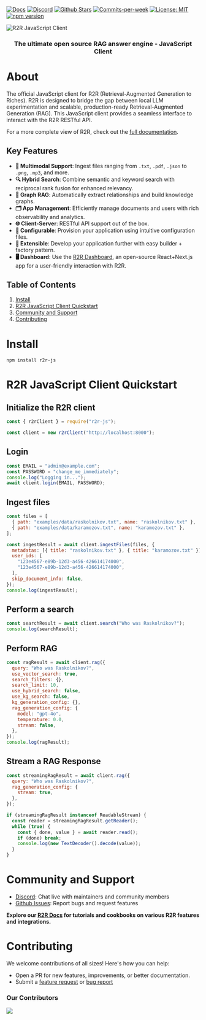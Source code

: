 <p align="left">
  <a href="https://r2r-docs.sciphi.ai"><img src="https://img.shields.io/badge/docs.sciphi.ai-3F16E4" alt="Docs"></a>
  <a href="https://discord.gg/p6KqD2kjtB"><img src="https://img.shields.io/discord/1120774652915105934?style=social&logo=discord" alt="Discord"></a>
  <a href="https://github.com/SciPhi-AI/R2R"><img src="https://img.shields.io/github/stars/SciPhi-AI/R2R" alt="Github Stars"></a>
  <a href="https://github.com/SciPhi-AI/R2R/pulse"><img src="https://img.shields.io/github/commit-activity/w/SciPhi-AI/R2R" alt="Commits-per-week"></a>
  <a href="https://opensource.org/licenses/MIT"><img src="https://img.shields.io/badge/License-MIT-purple.svg" alt="License: MIT"></a>
  <a href="https://www.npmjs.com/package/r2r-js"><img src="https://img.shields.io/npm/v/r2r-js.svg" alt="npm version"></a>
</p>

<img src="https://raw.githubusercontent.com/SciPhi-AI/R2R/main/assets/r2r.png" alt="R2R JavaScript Client">
<h3 align="center">
The ultimate open source RAG answer engine - JavaScript Client
</h3>

# About

The official JavaScript client for R2R (Retrieval-Augmented Generation to Riches). R2R is designed to bridge the gap between local LLM experimentation and scalable, production-ready Retrieval-Augmented Generation (RAG). This JavaScript client provides a seamless interface to interact with the R2R RESTful API.

For a more complete view of R2R, check out the [full documentation](https://r2r-docs.sciphi.ai/).

## Key Features

- **📁 Multimodal Support**: Ingest files ranging from `.txt`, `.pdf`, `.json` to `.png`, `.mp3`, and more.
- **🔍 Hybrid Search**: Combine semantic and keyword search with reciprocal rank fusion for enhanced relevancy.
- **🔗 Graph RAG**: Automatically extract relationships and build knowledge graphs.
- **🗂️ App Management**: Efficiently manage documents and users with rich observability and analytics.
- **🌐 Client-Server**: RESTful API support out of the box.
- **🧩 Configurable**: Provision your application using intuitive configuration files.
- **🔌 Extensible**: Develop your application further with easy builder + factory pattern.
- **🖥️ Dashboard**: Use the [R2R Dashboard](https://github.com/SciPhi-AI/R2R-Dashboard), an open-source React+Next.js app for a user-friendly interaction with R2R.

## Table of Contents

1. [Install](#install)
2. [R2R JavaScript Client Quickstart](#r2r-javascript-client-quickstart)
3. [Community and Support](#community-and-support)
4. [Contributing](#contributing)

# Install

```bash
npm install r2r-js
```

# R2R JavaScript Client Quickstart

## Initialize the R2R client

```javascript
const { r2rClient } = require("r2r-js");

const client = new r2rClient("http://localhost:8000");
```

## Login

```javascript
const EMAIL = "admin@example.com";
const PASSWORD = "change_me_immediately";
console.log("Logging in...");
await client.login(EMAIL, PASSWORD);
```

## Ingest files

```javascript
const files = [
  { path: "examples/data/raskolnikov.txt", name: "raskolnikov.txt" },
  { path: "examples/data/karamozov.txt", name: "karamozov.txt" },
];

const ingestResult = await client.ingestFiles(files, {
  metadatas: [{ title: "raskolnikov.txt" }, { title: "karamozov.txt" }],
  user_ids: [
    "123e4567-e89b-12d3-a456-426614174000",
    "123e4567-e89b-12d3-a456-426614174000",
  ],
  skip_document_info: false,
});
console.log(ingestResult);
```

## Perform a search

```javascript
const searchResult = await client.search("Who was Raskolnikov?");
console.log(searchResult);
```

## Perform RAG

```javascript
const ragResult = await client.rag({
  query: "Who was Raskolnikov?",
  use_vector_search: true,
  search_filters: {},
  search_limit: 10,
  use_hybrid_search: false,
  use_kg_search: false,
  kg_generation_config: {},
  rag_generation_config: {
    model: "gpt-4o",
    temperature: 0.0,
    stream: false,
  },
});
console.log(ragResult);
```

## Stream a RAG Response

```javascript
const streamingRagResult = await client.rag({
  query: "Who was Raskolnikov?",
  rag_generation_config: {
    stream: true,
  },
});

if (streamingRagResult instanceof ReadableStream) {
  const reader = streamingRagResult.getReader();
  while (true) {
    const { done, value } = await reader.read();
    if (done) break;
    console.log(new TextDecoder().decode(value));
  }
}
```

# Community and Support

- [Discord](https://discord.gg/p6KqD2kjtB): Chat live with maintainers and community members
- [Github Issues](https://github.com/SciPhi-AI/R2R-js/issues): Report bugs and request features

**Explore our [R2R Docs](https://r2r-docs.sciphi.ai/) for tutorials and cookbooks on various R2R features and integrations.**

# Contributing

We welcome contributions of all sizes! Here's how you can help:

- Open a PR for new features, improvements, or better documentation.
- Submit a [feature request](https://github.com/SciPhi-AI/R2R-js/issues/new?assignees=&labels=&projects=&template=feature_request.md&title=) or [bug report](https://github.com/SciPhi-AI/R2R-js/issues/new?assignees=&labels=&projects=&template=bug_report.md&title=)

### Our Contributors

<a href="https://github.com/SciPhi-AI/R2R/graphs/contributors">
  <img src="https://contrib.rocks/image?repo=SciPhi-AI/R2R" />
</a>
